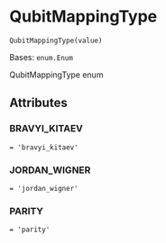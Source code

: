 # QubitMappingType

`QubitMappingType(value)`

Bases: `enum.Enum`

QubitMappingType enum

## Attributes

### BRAVYI\_KITAEV

`= 'bravyi_kitaev'`

### JORDAN\_WIGNER

`= 'jordan_wigner'`

### PARITY

`= 'parity'`

